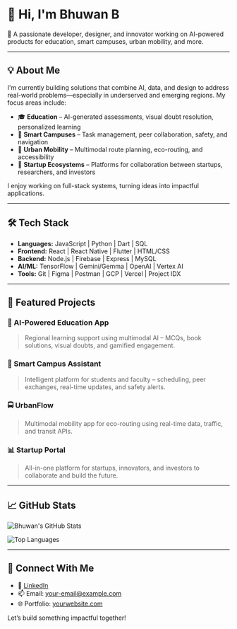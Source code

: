 # 👋 Hi, I'm Bhuwan B

🚀 A passionate developer, designer, and innovator working on AI-powered products for education, smart campuses, urban mobility, and more.

---

## 💡 About Me

I'm currently building solutions that combine AI, data, and design to address real-world problems—especially in underserved and emerging regions. My focus areas include:

- 🎓 **Education** – AI-generated assessments, visual doubt resolution, personalized learning
- 🏫 **Smart Campuses** – Task management, peer collaboration, safety, and navigation
- 🚦 **Urban Mobility** – Multimodal route planning, eco-routing, and accessibility
- 💼 **Startup Ecosystems** – Platforms for collaboration between startups, researchers, and investors

I enjoy working on full-stack systems, turning ideas into impactful applications.

---

## 🛠️ Tech Stack

- **Languages:** JavaScript | Python | Dart | SQL  
- **Frontend:** React | React Native | Flutter | HTML/CSS  
- **Backend:** Node.js | Firebase | Express | MySQL  
- **AI/ML:** TensorFlow | Gemini/Gemma | OpenAI | Vertex AI  
- **Tools:** Git | Figma | Postman | GCP | Vercel | Project IDX

---

## 📌 Featured Projects

### 🌱 AI-Powered Education App
> Regional learning support using multimodal AI – MCQs, book solutions, visual doubts, and gamified engagement.

### 🧠 Smart Campus Assistant
> Intelligent platform for students and faculty – scheduling, peer exchanges, real-time updates, and safety alerts.

### 🚍 UrbanFlow
> Multimodal mobility app for eco-routing using real-time data, traffic, and transit APIs.

### 📊 Startup Portal
> All-in-one platform for startups, innovators, and investors to collaborate and build the future.

---

## 📈 GitHub Stats

![Bhuwan's GitHub Stats](https://github-readme-stats.vercel.app/api?username=bhuwanb23&show_icons=true&theme=tokyonight&hide=prs,issues)

![Top Languages](https://github-readme-stats.vercel.app/api/top-langs/?username=bhuwanb23&layout=compact&theme=tokyonight)

---

## 🤝 Connect With Me

- 💼 [LinkedIn](https://www.linkedin.com/in/bhuwanb23/)
- 📫 Email: your-email@example.com
- 🌐 Portfolio: [yourwebsite.com](https://bhuwanb23.github.io/portfolio)

Let’s build something impactful together!
